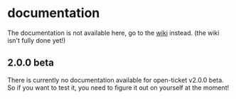# documentation
The documentation is not available here, go to the [wiki](https://github.com/DJj123dj/open-ticket/wiki) instead. (the wiki isn't fully done yet!)

## 2.0.0 beta
There is currently no documentation available for open-ticket v2.0.0 beta. So if you want to test it, you need to figure it out on yourself at the moment!